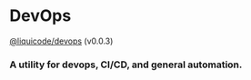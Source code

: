 # DevOps
[@liquicode/devops](https://github.com/liquicode/devops) (v0.0.3)

### A utility for devops, CI/CD, and general automation.

